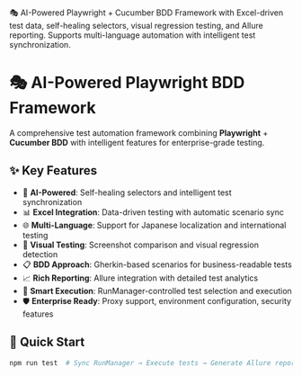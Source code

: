 🎭 AI-Powered Playwright + Cucumber BDD Framework with Excel-driven test data, self-healing selectors, visual regression testing, and Allure reporting. Supports multi-language automation with intelligent test synchronization.

# 🎭 AI-Powered Playwright BDD Framework

A comprehensive test automation framework combining **Playwright** + **Cucumber BDD** with intelligent features for enterprise-grade testing.

## ✨ Key Features

- 🤖 **AI-Powered**: Self-healing selectors and intelligent test synchronization
- 📊 **Excel Integration**: Data-driven testing with automatic scenario sync
- 🌐 **Multi-Language**: Support for Japanese localization and international testing
- 📸 **Visual Testing**: Screenshot comparison and visual regression detection
- 📋 **BDD Approach**: Gherkin-based scenarios for business-readable tests
- 📈 **Rich Reporting**: Allure integration with detailed test analytics
- 🔄 **Smart Execution**: RunManager-controlled test selection and execution
- 🛡️ **Enterprise Ready**: Proxy support, environment configuration, security features

## 🚀 Quick Start
```bash
npm run test  # Sync RunManager → Execute tests → Generate Allure report
